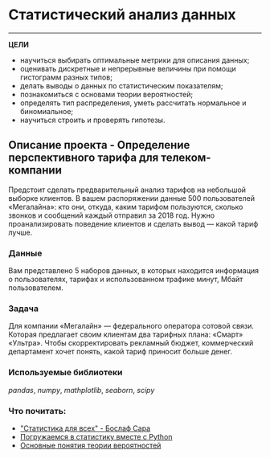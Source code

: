 # Статистический анализ данных
___

**ЦЕЛИ**
- научиться выбирать оптимальные метрики для описания данных;
- оценивать дискретные и непрерывные величины при помощи гистограмм разных типов;
- делать выводы о данных по статистическим показателям;
- познакомиться с основами теории вероятностей;
- определять тип распределения, уметь рассчитать нормальное и биномиальное;
- научиться строить и проверять гипотезы.

## Описание проекта - Определение перспективного тарифа для телеком-компании

Предстоит сделать предварительный анализ тарифов на небольшой выборке клиентов. В вашем распоряжении данные 500 
пользователей «Мегалайна»: кто они, откуда, каким тарифом пользуются, сколько звонков и сообщений каждый отправил
за 2018 год. Нужно проанализировать поведение клиентов и сделать вывод — какой тариф лучше.

### Данные

Вам представлено 5 наборов данных, в которых находится информация о пользователях, тарифах и использованном трафике минут,
Мбайт пользователем.


### Задача

Для компании «Мегалайн» — федерального оператора сотовой связи.  Которая предлагает своим клиентам два тарифных плана: «Смарт» 
«Ультра». Чтобы скорректировать рекламный бюджет, коммерческий департамент хочет понять, какой тариф приносит больше денег.

### Используемые библиотеки
*pandas*, *numpy*, *mathplotlib*, *seaborn*, *scipy*

### Что почитать:
- ["Статистика для всех" - Бослаф Сара](https://www.ozon.ru/product/statistika-dlya-vseh-boslaf-sara-217051597/?sh=PZ6nu-XR4w)
- [Погружаемся в статистику вместе с Python](https://habr.com/ru/post/557424/)
- [Основные понятия теории вероятностей](https://web.archive.org/web/20201130231139/http://mathhelpplanet.com/static.php?p=osnovnye-ponyatiya-tyeorii-veroyatnostyei)

